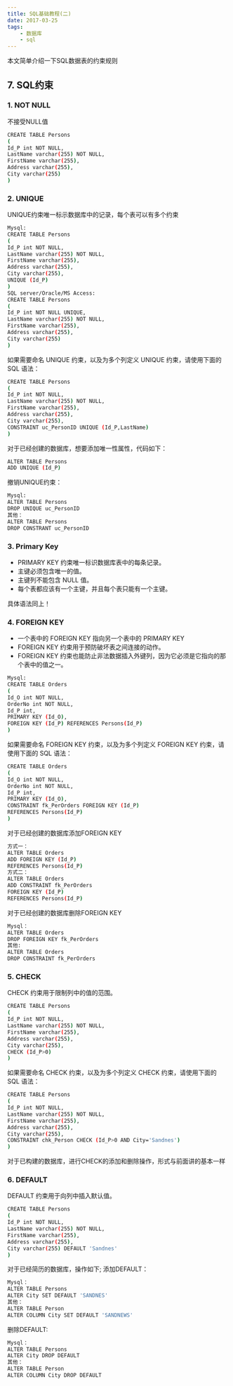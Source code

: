 ```yaml
---
title: SQL基础教程(二)
date: 2017-03-25
tags:
    - 数据库
    - sql
---
```

本文简单介绍一下SQL数据表的约束规则

<!-- more -->
## 7. SQL约束
### 1. NOT NULL

不接受NULL值
```bash
CREATE TABLE Persons
(
Id_P int NOT NULL,
LastName varchar(255) NOT NULL,
FirstName varchar(255),
Address varchar(255),
City varchar(255)
)
```
### 2. UNIQUE

UNIQUE约束唯一标示数据库中的记录，每个表可以有多个约束

```bash
Mysql:
CREATE TABLE Persons
(
Id_P int NOT NULL,
LastName varchar(255) NOT NULL,
FirstName varchar(255),
Address varchar(255),
City varchar(255),
UNIQUE (Id_P)
)
SQL server/Oracle/MS Access:
CREATE TABLE Persons
(
Id_P int NOT NULL UNIQUE,
LastName varchar(255) NOT NULL,
FirstName varchar(255),
Address varchar(255),
City varchar(255)
)
```
如果需要命名 UNIQUE 约束，以及为多个列定义 UNIQUE 约束，请使用下面的 SQL 语法：

```bash
CREATE TABLE Persons
(
Id_P int NOT NULL,
LastName varchar(255) NOT NULL,
FirstName varchar(255),
Address varchar(255),
City varchar(255),
CONSTRAINT uc_PersonID UNIQUE (Id_P,LastName)
)
```
对于已经创建的数据库，想要添加唯一性属性，代码如下：

```bash
ALTER TABLE Persons
ADD UNIQUE (Id_P)
```
撤销UNIQUE约束：

```bash
Mysql:
ALTER TABLE Persons
DROP UNIQUE uc_PersonID
其他：
ALTER TABLE Persons
DROP CONSTRANT uc_PersonID
```
### 3. Primary Key

- PRIMARY KEY 约束唯一标识数据库表中的每条记录。
- 主键必须包含唯一的值。
- 主键列不能包含 NULL 值。
- 每个表都应该有一个主键，并且每个表只能有一个主键。

具体语法同上！

### 4. FOREIGN KEY

- 一个表中的 FOREIGN KEY 指向另一个表中的 PRIMARY KEY
- FOREIGN KEY 约束用于预防破坏表之间连接的动作。
- FOREIGN KEY 约束也能防止非法数据插入外键列，因为它必须是它指向的那个表中的值之一。

```bash
Mysql:
CREATE TABLE Orders
(
Id_O int NOT NULL,
OrderNo int NOT NULL,
Id_P int,
PRIMARY KEY (Id_O),
FOREIGN KEY (Id_P) REFERENCES Persons(Id_P)
)
```
如果需要命名 FOREIGN KEY 约束，以及为多个列定义 FOREIGN KEY 约束，请使用下面的 SQL 语法：
```bash
CREATE TABLE Orders
(
Id_O int NOT NULL,
OrderNo int NOT NULL,
Id_P int,
PRIMARY KEY (Id_O),
CONSTRAINT fk_PerOrders FOREIGN KEY (Id_P)
REFERENCES Persons(Id_P)
)
```
对于已经创建的数据库添加FOREIGN KEY

```bash
方式一：
ALTER TABLE Orders
ADD FOREIGN KEY (Id_P)
REFERENCES Persons(Id_P)
方式二：
ALTER TABLE Orders
ADD CONSTRAINT fk_PerOrders
FOREIGN KEY (Id_P)
REFERENCES Persons(Id_P)
```
对于已经创建的数据库删除FOREIGN KEY

```bash
Mysql：
ALTER TABLE Orders
DROP FOREIGN KEY fk_PerOrders
其他:
ALTER TABLE Orders
DROP CONSTRAINT fk_PerOrders
```
### 5. CHECK

CHECK 约束用于限制列中的值的范围。

```bash
CREATE TABLE Persons
(
Id_P int NOT NULL,
LastName varchar(255) NOT NULL,
FirstName varchar(255),
Address varchar(255),
City varchar(255),
CHECK (Id_P>0)
)
```
如果需要命名 CHECK 约束，以及为多个列定义 CHECK 约束，请使用下面的 SQL 语法：

```bash
CREATE TABLE Persons
(
Id_P int NOT NULL,
LastName varchar(255) NOT NULL,
FirstName varchar(255),
Address varchar(255),
City varchar(255),
CONSTRAINT chk_Person CHECK (Id_P>0 AND City='Sandnes')
)
```
对于已构建的数据库，进行CHECK的添加和删除操作，形式与前面讲的基本一样

### 6. DEFAULT

DEFAULT 约束用于向列中插入默认值。

```bash
CREATE TABLE Persons
(
Id_P int NOT NULL,
LastName varchar(255) NOT NULL,
FirstName varchar(255),
Address varchar(255),
City varchar(255) DEFAULT 'Sandnes'
)
```
对于已经简历的数据库，操作如下;
添加DEFAULT：

```bash
Mysql：
ALTER TABLE Persons
ALTER City SET DEFAULT 'SANDNES'
其他：
ALTER TABLE Person
ALTER COLUMN City SET DEFAULT 'SANDNEWS'
```
删除DEFAULT:

```bash
Mysql：
ALTER TABLE Persons
ALTER City DROP DEFAULT
其他：
ALTER TABLE Person
ALTER COLUMN City DROP DEFAULT
```

